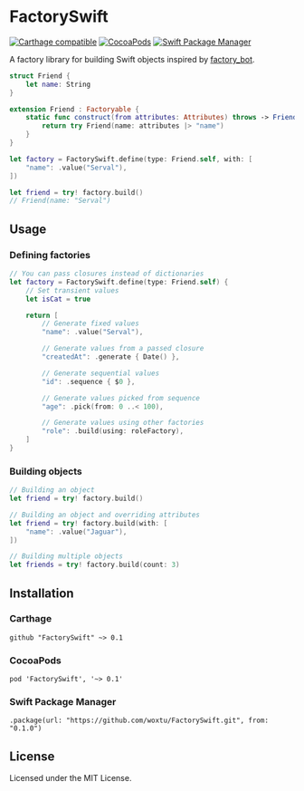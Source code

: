 # FactorySwift

[![Carthage compatible](https://img.shields.io/badge/Carthage-compatible-4BC51D.svg?style=flat-square)](https://github.com/Carthage/Carthage)
[![CocoaPods](https://img.shields.io/cocoapods/v/FactorySwift.svg?style=flat-square)](https://cocoapods.org/pods/FactorySwift)
[![Swift Package Manager](https://img.shields.io/badge/Swift%20Package%20Manager-compatible-brightgreen.svg?style=flat-square)](https://github.com/apple/swift-package-manager)

A factory library for building Swift objects inspired by [factory_bot](https://github.com/thoughtbot/factory_bot).

```swift
struct Friend {
    let name: String
}

extension Friend : Factoryable {
    static func construct(from attributes: Attributes) throws -> Friend {
        return try Friend(name: attributes |> "name")
    }
}

let factory = FactorySwift.define(type: Friend.self, with: [
    "name": .value("Serval"),
])

let friend = try! factory.build()
// Friend(name: "Serval")
```

## Usage

### Defining factories

```swift
// You can pass closures instead of dictionaries
let factory = FactorySwift.define(type: Friend.self) {
    // Set transient values
    let isCat = true

    return [
        // Generate fixed values
        "name": .value("Serval"),

        // Generate values from a passed closure
        "createdAt": .generate { Date() },

        // Generate sequential values
        "id": .sequence { $0 },

        // Generate values picked from sequence
        "age": .pick(from: 0 ..< 100),

        // Generate values using other factories
        "role": .build(using: roleFactory),
    ]
}
```

### Building objects

```swift
// Building an object
let friend = try! factory.build()

// Building an object and overriding attributes
let friend = try! factory.build(with: [
    "name": .value("Jaguar"),
])

// Building multiple objects
let friends = try! factory.build(count: 3)
```

## Installation

### Carthage

```
github "FactorySwift" ~> 0.1
```

### CocoaPods

```
pod 'FactorySwift', '~> 0.1'
```

### Swift Package Manager

```
.package(url: "https://github.com/woxtu/FactorySwift.git", from: "0.1.0")
```

## License

Licensed under the MIT License.
